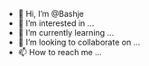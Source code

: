 - 👋 Hi, I’m @Bashje
- 👀 I’m interested in ...
- 🌱 I’m currently learning ...
- 💞️ I’m looking to collaborate on ...
- 📫 How to reach me ...

<!---
Bashje/Bashje is a ✨ special ✨ repository because its `README.md` (this file) appears on your GitHub profile.
You can click the Preview link to take a look at your changes.
--->
